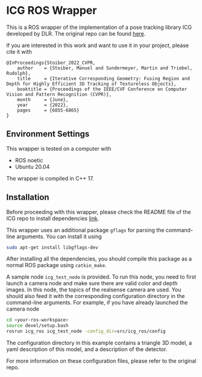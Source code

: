 # ICG ROS Wrapper

This is a ROS wrapper of the implementation of a pose tracking
library ICG developed by DLR. The original repo can be found [here](https://github.com/DLR-RM/3DObjectTracking/tree/master/ICG).

If you are interested in this work and want to use it in your project, please cite it with
```text
@InProceedings{Stoiber_2022_CVPR,
    author    = {Stoiber, Manuel and Sundermeyer, Martin and Triebel, Rudolph},
    title     = {Iterative Corresponding Geometry: Fusing Region and Depth for Highly Efficient 3D Tracking of Textureless Objects},
    booktitle = {Proceedings of the IEEE/CVF Conference on Computer Vision and Pattern Recognition (CVPR)},
    month     = {June},
    year      = {2022},
    pages     = {6855-6865}
}
```

## Environment Settings

This wrapper is tested on a computer with
- ROS noetic
- Ubuntu 20.04

The wrapper is compiled in C++ 17.

## Installation

Before proceeding with this wrapper, please check the README file of the ICG repo to install dependencies [link](https://github.com/DLR-RM/3DObjectTracking/blob/master/ICG/readme.md#build).

This wrapper uses an additional package `gflags` for parsing the command-line arguments.
You can install it using 
```bash
sudo apt-get install libgflags-dev
```

After installing all the dependencies, you should compile this package as 
a normal ROS package using `catkin_make`.

A sample node `icg_test_node` is provided. To run this node, you need to first
launch a camera node and make sure there are valid color and depth images. In this node, 
the topics of the realsense camera are used. You should also feed it with
the corresponding configuration directory in the command-line arguments. For example, if you 
have already launched the camera node
```bash
cd <your-ros-workspace>
source devel/setup.bash
rosrun icg_ros icg_test_node -config_dir=src/icg_ros/config
```
The configuration directory in this example contains a triangle 3D model, 
a yaml description of this model, and a description of the detector.

For more information on these configuration files, please refer to the original
repo.

